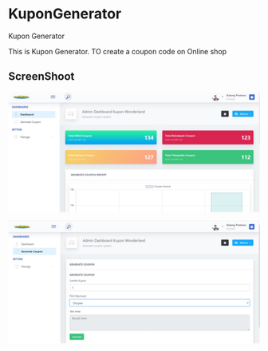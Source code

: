 # KuponGenerator
Kupon Generator

This is Kupon Generator. TO create a coupon code on Online shop


## ScreenShoot 
![alt text](https://raw.githubusercontent.com/GalangPratamaS/KuponGenerator/master/Screenshot_4.jpg)

![alt text](https://raw.githubusercontent.com/GalangPratamaS/KuponGenerator/master/Screenshot_5.jpg)
